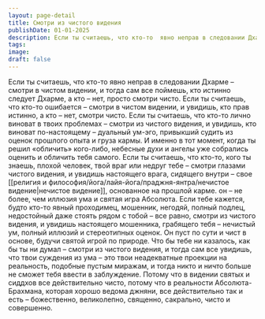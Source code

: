 ```yaml
---
layout: page-detail
title: Смотри из чистого видения
publishDate: 01-01-2025
description: Если ты считаешь, что кто-то  явно неправ в следовании Дхарме –  смотри в чистом видении,  и тогда сам все поймешь, кто истинно следует Дхарме,  а кто – нет, просто смотри чисто. Если ты считаешь,  что кто-то ошибается –  смотри в чистом видении, и увидишь...
tags:
image:
draft: false
---
```

Если ты считаешь, что кто-то  явно неправ в следовании Дхарме –  смотри в чистом видении,  и тогда сам все поймешь, кто истинно следует Дхарме,  а кто – нет, просто смотри чисто. Если ты считаешь,  что кто-то ошибается –  смотри в чистом видении, и увидишь, кто прав истинно,  а кто – нет, смотри чисто. Если ты считаешь,  что кто-то лично виноват в твоих проблемах –  смотри из чистого видения, и увидишь, кто виноват по-настоящему –  дуальный ум-эго, привыкший судить  из оценок прошлого опыта и груза кармы. И именно в тот момент,  когда ты решил «обличить» кого-либо,  небесные духи и ангелы уже собрались  оценить и обличить тебя самого. Если ты считаешь,  что кто-то, кого ты знаешь,  плохой человек, твой враг или недруг тебе –  смотри глазами чистого видения, и увидишь настоящего врага,  сидящего внутри – свое [[религия и философия/йога/лайя-йога/праджня-янтра/нечистое видение|нечистое видение]],  основанное на прошлой карме. он – не более, чем иллюзия ума и святая игра Абсолюта. Если тебе кажется, будто кто-то  явный проходимец, мошенник,  негодяй, полный подлец, недостойный даже стоять рядом с тобой –  все равно, смотри из чистого видения,  и увидишь настоящего мошенника,  грабящего тебя – нечистый ум, полный иллюзий и стереотипных оценок. Он пуст по сути и чист в основе, будучи святой игрой по природе. Что бы тебе ни казалось,  как бы ты ни думал – смотри из чистого видения,  и тогда сам все увидишь, что твои суждения из ума –  это твои неадекватные проекции на реальность, подобные пустым миражам, и тогда никто и ничто больше  не сможет тебя ввести в заблуждение. Потому что в видении святых и сиддхов  все действительно чисто,  потому что в реальности Абсолюта-Брахмана,  которая хорошо ведома джняни,  все действительно так и есть – божественно, великолепно, священно,  сакрально, чисто и совершенно.
